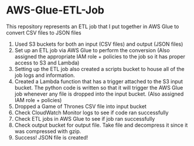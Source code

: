# AWS-Glue-ETL-Job
This repository represents an ETL job that I put together in AWS Glue to convert CSV files to JSON files

1. Used S3 buckets for both an input (CSV files) and output (JSON files)
2. Set up an ETL job via AWS Glue to perform the conversion (Also assigned the appropriate IAM role + policies to the job so it has proper access to S3 and Lambda)
3. Setting up the ETL job also created a scripts bucket to house all of the job logs and information.
4. Created a Lambda function that has a trigger attached to the S3 input bucket. The python code is written so that it will trigger the AWS Glue job whenever any file is dropped into the input bucket.
   (Also assigned IAM role + policies)
5. Dropped a Game of Thrones CSV file into input bucket
6. Check CloudWatch Monitor logs to see if code ran successfully
7. Check ETL jobs in AWS Glue to see if job ran successfully
8. Check output bucket for output file. Take file and decompress it since it was compressed with gzip.
9. Success! JSON file is created!
